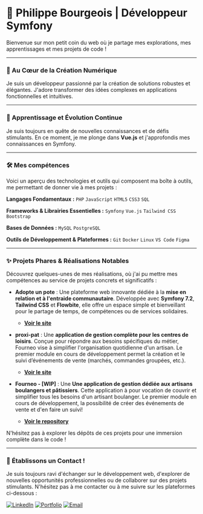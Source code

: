 # 👋 Philippe Bourgeois | Développeur Symfony

Bienvenue sur mon petit coin du web où je partage mes explorations, mes apprentissages et mes projets de code !

---

### 🌟 Au Cœur de la Création Numérique

Je suis un développeur passionné par la création de solutions robustes et élégantes. J'adore transformer des idées complexes en applications fonctionnelles et intuitives.

---

### 🌱 Apprentissage et Évolution Continue

Je suis toujours en quête de nouvelles connaissances et de défis stimulants. En ce moment, je me plonge dans **Vue.js** et j'approfondis mes connaissances en Symfony.

---

### 🛠️ Mes compétences

Voici un aperçu des technologies et outils qui composent ma boîte à outils, me permettant de donner vie à mes projets :

**Langages Fondamentaux :**
`PHP` `JavaScript` `HTML5` `CSS3` `SQL`

**Frameworks & Librairies Essentielles :**
`Symfony` `Vue.js` `Tailwind CSS` `Bootstrap`

**Bases de Données :**
`MySQL` `PostgreSQL`

**Outils de Développement & Plateformes :**
`Git` `Docker` `Linux` `VS Code` `Figma`

---

### ✨ Projets Phares & Réalisations Notables

Découvrez quelques-unes de mes réalisations, où j'ai pu mettre mes compétences au service de projets concrets et significatifs :

* **Adopte un pote** : Une plateforme web innovante dédiée à la **mise en relation et à l'entraide communautaire**. Développée avec **Symfony 7.2**, **Tailwind CSS** et **Flowbite**, elle offre un espace simple et bienveillant pour le partage de temps, de compétences ou de services solidaires.
    * [**Voir le site**](https://adopte-un-pote.philippe-bourgeois.fr/)

* **proxi-pat** : Une **application de gestion complète pour les centres de loisirs**. Conçue pour répondre aux besoins spécifiques du métier, Fourneo vise à simplifier l'organisation quotidienne d'un artisan. Le premier module en cours de développement permet la création et le suivi d’événements de vente (marchés, commandes groupées, etc.).
    * [**Voir le site**](https://pat.proxiservices.org/)

* **Fourneo - [WIP]** : Une **Une application de gestion dédiée aux artisans boulangers et pâtissiers**. Cette application à pour vocation de couvrir et simplifier tous les besoins d'un artisant boulanger. Le premier module en cours de développement, la possibilité de créer des événements de vente et d'en faire un suivi!
    
    * [**Voir le repository**](https://github.com/Pbourgeois62/Fourneo)

N'hésitez pas à explorer les dépôts de ces projets pour une immersion complète dans le code !

---

### 🤝 Établissons un Contact !

Je suis toujours ravi d'échanger sur le développement web, d'explorer de nouvelles opportunités professionnelles ou de collaborer sur des projets stimulants. N'hésitez pas à me contacter ou à me suivre sur les plateformes ci-dessous :

[![LinkedIn](https://img.shields.io/badge/LinkedIn-0077B5?style=for-the-badge&logo=linkedin&logoColor=white)](https://www.linkedin.com/in/philippe-bourgeois-76662723b/)
[![Portfolio](https://img.shields.io/badge/Portfolio-FF5722?style=for-the-badge&logo=web&logoColor=white)](https://philippe-bourgeois.fr/)
[![Email](https://img.shields.io/badge/Email-D14836?style=for-the-badge&logo=gmail&logoColor=white)](mailto:ton.pbourgeois62200@gmail.com)
